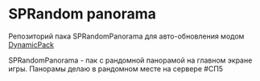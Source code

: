 # SPRandom panorama
Репозиторий пака SPRandomPanorama для авто-обновления модом [DynamicPack](modrinth.com/mod/dynamicpack/)

SPRandomPanorama - пак с рандомной панорамой на главном экране игры. Панорамы делаю в рандомном месте на сервере #СП5

